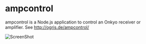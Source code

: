 ampcontrol
==========

ampcontrol is a Node.js application to control an Onkyo receiver or amplifier. See http://ogris.de/ampcontrol/

![ScreenShot](http://ogris.de/ampcontrol/ampcontrol.png)
